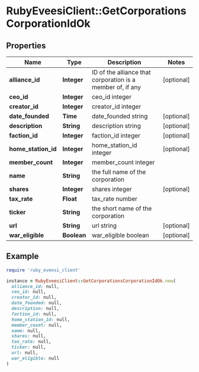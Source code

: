 # RubyEveesiClient::GetCorporationsCorporationIdOk

## Properties

| Name | Type | Description | Notes |
| ---- | ---- | ----------- | ----- |
| **alliance_id** | **Integer** | ID of the alliance that corporation is a member of, if any | [optional] |
| **ceo_id** | **Integer** | ceo_id integer |  |
| **creator_id** | **Integer** | creator_id integer |  |
| **date_founded** | **Time** | date_founded string | [optional] |
| **description** | **String** | description string | [optional] |
| **faction_id** | **Integer** | faction_id integer | [optional] |
| **home_station_id** | **Integer** | home_station_id integer | [optional] |
| **member_count** | **Integer** | member_count integer |  |
| **name** | **String** | the full name of the corporation |  |
| **shares** | **Integer** | shares integer | [optional] |
| **tax_rate** | **Float** | tax_rate number |  |
| **ticker** | **String** | the short name of the corporation |  |
| **url** | **String** | url string | [optional] |
| **war_eligible** | **Boolean** | war_eligible boolean | [optional] |

## Example

```ruby
require 'ruby_eveesi_client'

instance = RubyEveesiClient::GetCorporationsCorporationIdOk.new(
  alliance_id: null,
  ceo_id: null,
  creator_id: null,
  date_founded: null,
  description: null,
  faction_id: null,
  home_station_id: null,
  member_count: null,
  name: null,
  shares: null,
  tax_rate: null,
  ticker: null,
  url: null,
  war_eligible: null
)
```

